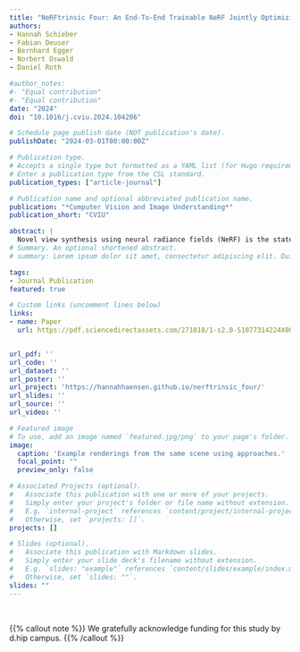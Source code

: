 ```yaml
---
title: "NeRFtrinsic Four: An End-To-End Trainable NeRF Jointly Optimizing Diverse Intrinsic and Extrinsic Camera Parameters"
authors:
- Hannah Schieber
- Fabian Deuser
- Bernhard Egger
- Norbert Oswald
- Daniel Roth

#author_notes:
#- "Equal contribution"
#- "Equal contribution"
date: "2024"
doi: "10.1016/j.cviu.2024.104206"

# Schedule page publish date (NOT publication's date).
publishDate: "2024-03-01T00:00:00Z"

# Publication type.
# Accepts a single type but formatted as a YAML list (for Hugo requirements).
# Enter a publication type from the CSL standard.
publication_types: ["article-journal"]

# Publication name and optional abbreviated publication name.
publication: "*Computer Vision and Image Understanding*"
publication_short: "CVIU"

abstract: |
  Novel view synthesis using neural radiance fields (NeRF) is the state-of-the-art technique for generating high-quality images from novel viewpoints. Existing methods require a priori knowledge about extrinsic and intrinsic camera parameters. This limits their applicability to synthetic scenes, or real-world scenarios with the necessity of a preprocessing step. Current research on the joint optimization of camera parameters and NeRF focuses on refining noisy extrinsic camera parameters and often relies on the preprocessing of intrinsic camera parameters. Further approaches are limited to cover only one single camera intrinsic. To address these limitations, we propose a novel end-to-end trainable approach called NeRFtrinsic Four. We utilize Gaussian Fourier features to estimate extrinsic camera parameters and dynamically predict varying intrinsic camera parameters through the supervision of the projection error. Our approach outperforms existing joint optimization methods on LLFF and BLEFF. In addition to these existing datasets, we introduce a new dataset called iFF with varying intrinsic camera parameters. NeRFtrinsic Four is a step forward in joint optimization NeRF-based view synthesis and enables more realistic and flexible rendering in real-world scenarios with varying camera parameters.
# Summary. An optional shortened abstract.
# summary: Lorem ipsum dolor sit amet, consectetur adipiscing elit. Duis posuere tellus ac convallis placerat. Proin tincidunt magna sed ex sollicitudin condimentum.

tags:
- Journal Publication
featured: true

# Custom links (uncomment lines below)
links:
- name: Paper
  url: https://pdf.sciencedirectassets.com/271018/1-s2.0-S1077314224X00107/1-s2.0-S107731422400287X/main.pdf?X-Amz-Security-Token=IQoJb3JpZ2luX2VjEEkaCXVzLWVhc3QtMSJHMEUCIA%2F02dxNdxOaajn1D%2BeMyvk47m1zXRCuEaoV%2FVqUoUoBAiEA0QdIX5%2F8zH3dDwUlTqWtP2tR0HcuNUcOYlLu9B8MFVcqsgUIQhAFGgwwNTkwMDM1NDY4NjUiDLq%2BHIaMVNsE%2BbSL3SqPBbryg0rjYok2IWkzszTuS8S3pBbmdQ163OpeqMYNDm%2BEf1wiX2znn5ZpSey7cBuaFn1MgtPnO8P4z4CeLxwrfiBRU6Dy1TywCdkLuWydNUsmJoVh7bIGgiQxH6V8cJlopIzAuk5wmOLi3uLeS%2B3XSAKgq29GzfhBbKWlvXX0SjHUp90uK1aN0Zc2kofNGB6M6vt5IzVSXK8xgMejpngW7Gw7OGIDURQJUk8WXCfiZZ%2BrEYBtMM07ncvof9E2WTYGeqFKvA9yMRljZjitj7pPErQpRtiTGuALnTVaAq6dr%2BDA%2BdKWjRqSWq8fa7H53ufVvdNda4ShhSe2u28pK3YWxbyQrrFIOl1TTCLV2Zm4%2BNcaisn%2BvdeahBimvzYqZAh1h2CnYCqhSCSJgLPdhobuYXp6UifoBE93J1TP7uiUZK3fhXVRGnUVM8pttX4a6kKEXWK4k64yuvQAh49tlNtJgN9PVU5gQMWBRb2EqmKautwIyCWqTdodSpi%2FprUJR55e5qGqSYQ%2B1MlZ%2BxcOl94tSWxS%2BSVw7I%2FCx7rk0T9UCXE7lqpMjPVeZ63ZNIf3PhngzgTDj0T2wTaEKkJ6ElddPQk9G%2BTJsOtlW0RewoXPIGFdHjO9rna5Fo89nD2mIIKkmN%2Fzaj8ZsNze%2Fp5mUl1wPJYA6iJjyfpc8jnekM9hYtfYjEwXBBojYcALdaFhAM0AO7HeaurtSpnOAN36tebNc0x5N61%2BGURNfwI6ycqtyfvEuSr0d0NbH2zG60l%2BDPQS%2Fu1rxuZlwkgjtxnKK8p3r4Zm%2FrOnQPDjYz%2BpUbj3ljFA6PD%2Fu6ezqb6wRRQaR1edtoqz8WhPem7rlbkrV87Tx0qSW4WSHC%2FsBexs1H8CQKcw0YujvAY6sQHhuCrdcHk1GfbgIle%2FQb13JW6f0VQgLcRqQJH1OzWQomO1MMEEiADGS13526u9eLyEIsz24sqd3sBzejyIM%2BK4iQ8j5hBaZAra1idPGdN%2BwTnAH2nHPk7rBQBRaFkKB59C8rI4gNCwWCNbX15KO6u4juik4XdOq2tOCTeA3nhsMMBhHZ5aINBwK8J56ONRj48l96%2Ffp6yUGVlrcjjkAeWf%2B5U%2FCfx5XMpmx4S3B9hr4hw%3D&X-Amz-Algorithm=AWS4-HMAC-SHA256&X-Amz-Date=20250116T094015Z&X-Amz-SignedHeaders=host&X-Amz-Expires=300&X-Amz-Credential=ASIAQ3PHCVTY5YM4XVED%2F20250116%2Fus-east-1%2Fs3%2Faws4_request&X-Amz-Signature=e5b317a3d3f1c25f64f76b1eb18efa3197100cad4840aa5a98f7e312bd714c74&hash=a53923dbf56f00a4b6539e5b956f559e9bbf32c7ed3fb23ecb5720fe75091a10&host=68042c943591013ac2b2430a89b270f6af2c76d8dfd086a07176afe7c76c2c61&pii=S107731422400287X&tid=spdf-5324ad37-1498-4768-b94b-78308212a15d&sid=b406ecf88a4cd443788b41a518b620170edfgxrqb&type=client&tsoh=d3d3LnNjaWVuY2VkaXJlY3QuY29t&ua=02055f5454065d515a07&rr=902d249d7a5ddc96&cc=de


url_pdf: ''
url_code: ''
url_dataset: ''
url_poster: ''
url_project: 'https://hannahhaensen.github.io/nerftrinsic_four/'
url_slides: ''
url_source: ''
url_video: ''

# Featured image
# To use, add an image named `featured.jpg/png` to your page's folder. 
image:
  caption: 'Example renderings from the same scene using approaches.'
  focal_point: ""
  preview_only: false

# Associated Projects (optional).
#   Associate this publication with one or more of your projects.
#   Simply enter your project's folder or file name without extension.
#   E.g. `internal-project` references `content/project/internal-project/index.md`.
#   Otherwise, set `projects: []`.
projects: []

# Slides (optional).
#   Associate this publication with Markdown slides.
#   Simply enter your slide deck's filename without extension.
#   E.g. `slides: "example"` references `content/slides/example/index.md`.
#   Otherwise, set `slides: ""`.
slides: ""
---
```




<br>

{{% callout note %}}
We gratefully acknowledge funding for this study by d.hip campus. 
{{% /callout %}}


